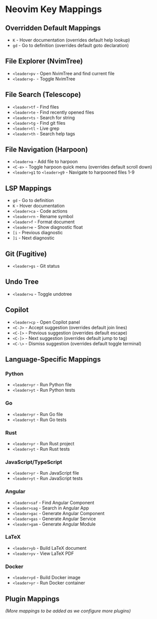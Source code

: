# Neovim Key Mappings

## Overridden Default Mappings
- `K` - Hover documentation (overrides default help lookup)
- `gd` - Go to definition (overrides default goto declaration)

## File Explorer (NvimTree)
- `<leader>pv` - Open NvimTree and find current file
- `<leader>p-` - Toggle NvimTree

## File Search (Telescope)
- `<leader>tf` - Find files
- `<leader>te` - Find recently opened files
- `<leader>ts` - Search for string
- `<leader>tg` - Find git files
- `<leader>tl` - Live grep
- `<leader>th` - Search help tags

## File Navigation (Harpoon)
- `<leader>a` - Add file to harpoon
- `<C-e>` - Toggle harpoon quick menu (overrides default scroll down)
- `<leader>g1` to `<leader>g9` - Navigate to harpooned files 1-9

## LSP Mappings
- `gd` - Go to definition
- `K` - Hover documentation
- `<leader>ca` - Code actions
- `<leader>rn` - Rename symbol
- `<leader>f` - Format document
- `<leader>e` - Show diagnostic float
- `[i` - Previous diagnostic
- `]i` - Next diagnostic

## Git (Fugitive)
- `<leader>gs` - Git status

## Undo Tree
- `<leader>u` - Toggle undotree

## Copilot
- `<leader>cp` - Open Copilot panel
- `<C-J>` - Accept suggestion (overrides default join lines)
- `<C-[>` - Previous suggestion (overrides default escape)
- `<C-]>` - Next suggestion (overrides default jump to tag)
- `<C-\>` - Dismiss suggestion (overrides default toggle terminal)

## Language-Specific Mappings
### Python
- `<leader>yr` - Run Python file
- `<leader>yt` - Run Python tests

### Go
- `<leader>yr` - Run Go file
- `<leader>yt` - Run Go tests

### Rust
- `<leader>yr` - Run Rust project
- `<leader>yt` - Run Rust tests

### JavaScript/TypeScript
- `<leader>yr` - Run JavaScript file
- `<leader>yt` - Run JavaScript tests

### Angular
- `<leader>saf` - Find Angular Component
- `<leader>sag` - Search in Angular App
- `<leader>gac` - Generate Angular Component
- `<leader>gas` - Generate Angular Service
- `<leader>gam` - Generate Angular Module

### LaTeX
- `<leader>yb` - Build LaTeX document
- `<leader>yv` - View LaTeX PDF

### Docker
- `<leader>yd` - Build Docker image
- `<leader>yr` - Run Docker container

## Plugin Mappings
*(More mappings to be added as we configure more plugins)* 